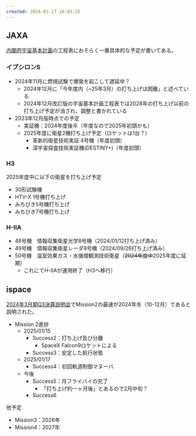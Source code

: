```yaml
---
created: 2024-02-17 10:03:25
---
```


## JAXA

[内閣府宇宙基本計画](https://www8.cao.go.jp/space/plan/keikaku.html)の工程表におそらく一番具体的な予定が書いてある。

### イプシロンS

- 2024年11月に燃焼試験で爆発を起こして遅延中？
	- 2024年12月に「今年度内（~25年3月）の打ち上げは困難」と述べている
	- 2024年12月改訂版の宇宙基本計画工程表では2028年の打ち上げ以前の打ち上げ予定が消され、調整と書かれている
- 2023年12月版時点での予定
	- 実証機：2024年度後半（年度なので2025年初頭かも）
	- 2025年度に衛星2機打ち上げ予定（ロケットは1台？）
		- ⾰新的衛星技術実証 4号機（年度初頭）
		- 深宇宙探査技術実証機(DESTINY+)（年度初頭）
### H3

2025年度中に以下の衛星を打ち上げ予定

- 30形試験機
- HTV-X 1号機打ち上げ
- みちびき5号機打ち上げ
- みちびき7号機打ち上げ

### H-IIA

- 48号機　情報収集衛星光学8号機（2024/01/12打ち上げ済み）
- 49号機　情報収集衛星レーダ8号機（2024/09/26打ち上げ済み）
- 50号機　温室効果ガス・⽔循環観測技術衛星（~~2024年度中~~2025年度に延期）
  - これにてH-IIAが運用終了（H3へ移行）

## ispace

[2024年3月期Q3決算説明会](https://youtu.be/LemTghDhmcw?si=rdrr55AN-9fTewHI&t=613)でMission2の最速が2024年冬（10-12月）であると説明された。

- Mission 2進捗
	- 2025/01/15
		- Success2：打ち上げ及び分離
			- SpaceX Falcon9ロケットによる
		- Success3：安定した航行状態
	- 2025/01/17
		- Success4：初回軌道制御マヌーバ
	- 今後
		- Success5：月フライバイの完了
			- 「打ち上げ約一ヶ月後」とあるので2月中旬？
		- Success6

他予定
- Mission3：2026年
- Mission4：2027年
